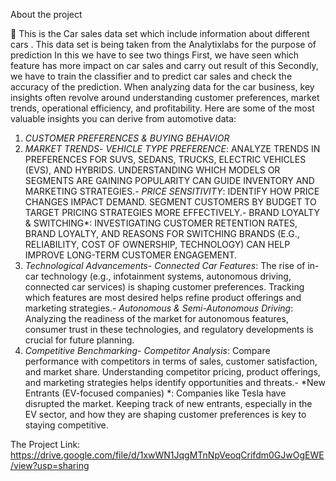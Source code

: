 About the project

  This is the Car sales data set which include information about different cars . This 
data set is being taken from the Analytixlabs for the purpose of prediction
 In this we have to see two things
 First, we have seen which feature has more impact on car sales and carry out 
result of this
 Secondly, we have to train the classifier and to predict car sales and check the 
accuracy of the prediction.
When analyzing data for the car business, key insights often revolve around understanding 
customer preferences, market trends, operational efficiency, and profitability. Here are 
some of the most valuable insights you can derive from automotive data:
 1. *CUSTOMER PREFERENCES & BUYING BEHAVIOR*
 2. *MARKET TRENDS*- *VEHICLE TYPE PREFERENCE*: ANALYZE TRENDS IN PREFERENCES FOR SUVS, SEDANS, TRUCKS, ELECTRIC 
VEHICLES (EVS), AND HYBRIDS. UNDERSTANDING WHICH MODELS OR SEGMENTS ARE GAINING POPULARITY 
CAN GUIDE INVENTORY AND MARKETING STRATEGIES.- *PRICE SENSITIVITY*: IDENTIFY HOW PRICE CHANGES IMPACT DEMAND. SEGMENT CUSTOMERS BY 
BUDGET TO TARGET PRICING STRATEGIES MORE EFFECTIVELY.- BRAND LOYALTY & SWITCHING*: INVESTIGATING CUSTOMER RETENTION RATES, BRAND LOYALTY, AND 
REASONS FOR SWITCHING BRANDS (E.G., RELIABILITY, COST OF OWNERSHIP, TECHNOLOGY) CAN HELP 
IMPROVE LONG-TERM CUSTOMER ENGAGEMENT.
3. *Technological Advancements*- *Connected Car Features*: The rise of in-car technology (e.g., infotainment systems, autonomous 
driving, connected car services) is shaping customer preferences. Tracking which features are most 
desired helps refine product offerings and marketing strategies.- *Autonomous & Semi-Autonomous Driving*: Analyzing the readiness of the market for autonomous 
features, consumer trust in these technologies, and regulatory developments is crucial for future 
planning.
 4. *Competitive Benchmarking*- *Competitor Analysis*: Compare performance with competitors in terms of sales, customer 
satisfaction, and market share. Understanding competitor pricing, product offerings, and marketing 
strategies helps identify opportunities and threats.- *New Entrants (EV-focused companies) *: Companies like Tesla have disrupted the market. Keeping 
track of new entrants, especially in the EV sector, and how they are shaping customer preferences is key 
to staying competitive.

The Project Link:
https://drive.google.com/file/d/1xwWN1JqgMTnNpVeoqCrifdm0GJwOgEWE/view?usp=sharing
